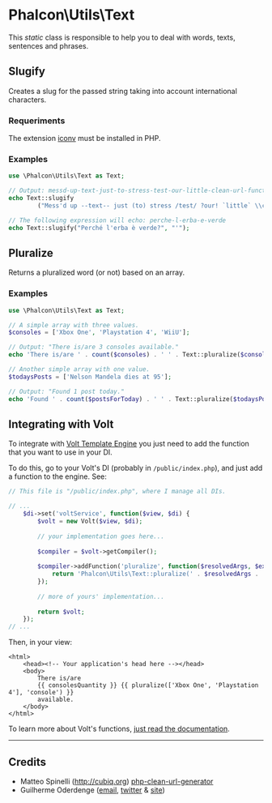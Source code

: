 ﻿Phalcon\Utils\Text
=============
This *static* class is responsible to help you to deal with words, texts, sentences and phrases.

Slugify
---
Creates a slug for the passed string taking into account international characters.

### Requeriments
The extension [iconv](http://php.net/manual/en/book.iconv.php) must be installed in PHP.

### Examples
```php
use \Phalcon\Utils\Text as Text;

// Output: messd-up-text-just-to-stress-test-our-little-clean-url-function
echo Text::slugify
        ("Mess'd up --text-- just (to) stress /test/ ?our! `little` \\clean\\ url fun.ction!?-->");

// The following expression will echo: perche-l-erba-e-verde
echo Text::slugify("Perché l'erba è verde?", "'");
```

Pluralize
---
Returns a pluralized word (or not) based on an array.

### Examples
```php
use \Phalcon\Utils\Text as Text;

// A simple array with three values.
$consoles = ['Xbox One', 'Playstation 4', 'WiiU'];

// Output: "There is/are 3 consoles available."
echo 'There is/are ' . count($consoles) . ' ' . Text::pluralize($consoles, 'console') . ' available.';
```

```php
// Another simple array with one value.
$todaysPosts = ['Nelson Mandela dies at 95'];

// Output: "Found 1 post today."
echo 'Found ' . count($postsForToday) . ' ' . Text::pluralize($todaysPosts, 'post') . ' today.';
```

Integrating with Volt
---
To integrate with [Volt Template Engine](http://docs.phalconphp.com/en/latest/reference/volt.html) you just need to add the function that you want to use in your DI.

To do this, go to your Volt's DI (probably in `/public/index.php`), and just add a function to the engine. See:

```php
// This file is "/public/index.php", where I manage all DIs.

// ...
    $di->set('voltService', function($view, $di) {
        $volt = new Volt($view, $di);
        
        // your implementation goes here...
        
        $compiler = $volt->getCompiler();
        
        $compiler->addFunction('pluralize', function($resolvedArgs, $exprArga) {
            return 'Phalcon\Utils\Text::pluralize(' . $resolvedArgs . ')';
        });
        
        // more of yours' implementation...
        
        return $volt;
    });
// ...
```

Then, in your view:

```html+php
<html>
    <head><!-- Your application's head here --></head>
    <body>
        There is/are 
        {{ consolesQuantity }} {{ pluralize(['Xbox One', 'Playstation 4'], 'console') }}  
        available.
    </body>
</html>
```

To learn more about Volt's functions, [just read the documentation](http://docs.phalconphp.com/en/latest/reference/volt.html#functions).

***
Credits
----
* Matteo Spinelli (http://cubiq.org) [php-clean-url-generator](http://cubiq.org/the-perfect-php-clean-url-generator)
* Guilherme Oderdenge ([email](mailto:guilhermeoderdenge@gmail.com), [twitter](http://twitter.com/chiefgui) & [site](http://vincae.com))